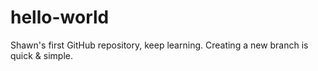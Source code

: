 # hello-world
Shawn's first GitHub repository, keep learning.
Creating a new branch is quick & simple.
